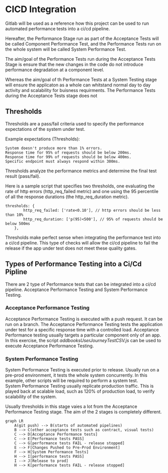 # CICD Integration

Gitlab will be used as a reference how this project can be used to run automated performance tests into a ci/cd pipeline.

Hereafter, the Performance Stage run as part of the Acceptance Tests will be called Component Performance Test, and the Performance Tests run on the whole system will be called System Performance Test.

The aim/goal of the Performance Tests run during the Acceptance Tests Stage is ensure that the new changes in the code do not introduce performance degradation at a component level.

Whereas the aim/goal of th Performance Tests at a System Testing stage will ensure the applicaton as a whole can whitstand normal day to day activity and scalability for  buisness requirments. 
The Performance Tests during the Acceptance Tests stage does not 

## Thresholds
Thresholds are a pass/fail criteria used to specify the performance expectations of the system under test.

Example expectations (Thresholds):
```
System doesn't produce more than 1% errors.
Response time for 95% of requests should be below 200ms.
Response time for 99% of requests should be below 400ms.
Specific endpoint must always respond within 300ms.
```

Thresholds analyze the performance metrics and determine the final test result (pass/fail).

Here is a sample script that specifies two thresholds, one evaluating the rate of http errors (http_req_failed metric) and one using the 95 percentile of all the response durations (the http_req_duration metric).

```
thresholds: {
        http_req_failed: ['rate<0.10'], // http errors should be less than 10%
        http_req_duration: ['p(95)<500'], // 95% of requests should be below 500ms
    },
```
Thresholds make perfect sense when integrating the performance test into a ci/cd pipeline.  This type of checks will allow the ci/cd pipeline to fail the release if the app under test does not meet these quality gates.

## Types of Performance Testing into a Ci/Cd Pipline

There are 2 type of Performance tests that can be integrated into a ci/cd pipeline.  Acceptance Performance Testing and System Performance Testing.

### Acceptance Performance Testing
Acceptance Performance Testing is executed with a push request.  It can be run on a branch.  The Acceptance Performance Testing tests the application under test for a specific response time with a controlled load.
Acceptance Performance testing usually targets a particular component only of an app.  In this exercise, the script _addbooksUserJourneyTestCSV.js_ can be used to execute Acceptance Performance Testing.

### System Performance Testing
System Performance Testing is executed prior to release.  Usually run on a pre-prod environment, it tests the whole system concurrently.  In this example, other scripts will be required to perform a system test.  
System Performance Testing usually replicate production traffic. This is played back at scalable load, such as 120% of production load, to verify scalability of the system. 

Usually thresholds in this stage vaies a lot from the Acceptance Performance Testing stage.  The aim of the 2 stages is completely different. 

```mermaid
graph LR
	A(git push) --> B(starts of automated pipelines)
	B --> C(other acceptance tests such as contract, visual tests)
	C --> D[Acceptance Performance tests]
	C --> E[Performance tests PASS]
	C --> G[performance tests FAIL - release stopped]
	E --> F[Changes Pushed to Pre-Prod Environment]
	F --> H[System Performance Tests]
	H --> I[performance tests PASS]
	I --> J[Release to prod]
	H --> K[performance tests FAIL - release stopped]
```


